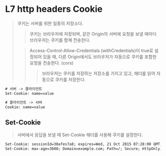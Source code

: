 # L7 http headers Cookie

> 쿠키는 서버를 위한 일종의 저장소다.
>
> > 쿠키는 브라우저에 저장되며, 같은 Origin의 서버에 요청을 보낼 때마다 브라우저는 쿠키를 함께 전송한다.
>
> > Access-Control-Allow-Credentials (withCredentials)이 true로 설정되어 있을 때, 다른 Origin에서도 브라우저가 자동으로 쿠키를 포함한 요청을 전송한다. (cors)
> >
> > > 브라우저는 쿠키를 저장하는 저장소를 가지고 있고, 헤더를 읽어 자동으로 쿠키를 저장한다.

```txt
# 서버 -> 클라이언트
Set-Cookie: name=value

# 클라이언트 -> 서버
Cookie: name=value
```

## Set-Cookie

> 서버에서 응답을 보낼 때 Set-Cookie 헤더를 사용해 쿠키를 설정한다.

```txt
Set-Cookie: sessionId=38afes7a8; expires=Wed, 21 Oct 2015 07:28:00 GMT; Secure; HttpOnly
Set-Cookie: max-age=3600; Domain=example.com; Path=/; Secure; HttpOnly; SameSite=Strict
```
